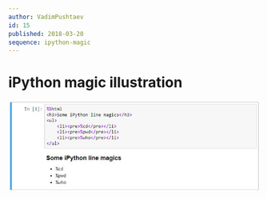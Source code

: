```yaml
---
author: VadimPushtaev
id: 15
published: 2018-03-20
sequence: ipython-magic
---
```


# iPython magic illustration

![ipython-magic.jpg](./img/ipython-magic.jpg)
